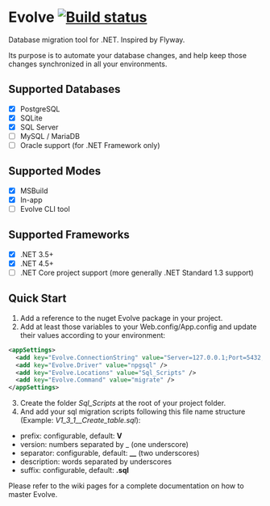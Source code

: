 # Evolve [![Build status](https://ci.appveyor.com/api/projects/status/oj9wf4bk0p0npggu?svg=true)](https://ci.appveyor.com/project/lecaillon/evolve)
Database migration tool for .NET. Inspired by Flyway.

Its purpose is to automate your database changes, and help keep those changes synchronized in all your environments.

## Supported Databases
- [x] PostgreSQL
- [x] SQLite
- [x] SQL Server
- [ ] MySQL / MariaDB
- [ ] Oracle support (for .NET Framework only)

## Supported Modes
- [x] MSBuild
- [x] In-app
- [ ] Evolve CLI tool

## Supported Frameworks
- [x] .NET 3.5+
- [x] .NET 4.5+
- [ ] .NET Core project support (more generally .NET Standard 1.3 support)

## Quick Start
1. Add a reference to the nuget Evolve package in your project.
2. Add at least those variables to your Web.config/App.config and update their values according to your environment:

```xml
<appSettings>
  <add key="Evolve.ConnectionString" value="Server=127.0.0.1;Port=5432;Database=my_db;User Id=postgres;Password=postgres;" />
  <add key="Evolve.Driver" value="npgsql" />
  <add key="Evolve.Locations" value="Sql_Scripts" />
  <add key="Evolve.Command" value="migrate" />
</appSettings>
```
3. Create the folder *Sql_Scripts* at the root of your project folder.
4. And add your sql migration scripts following this file name structure (Example: *V1_3_1__Create_table.sql*):
- prefix: configurable, default: **V**
- version: numbers separated by _ (one underscore)
- separator: configurable, default: **__** (two underscores)
- description: words separated by underscores
- suffix: configurable, default: **.sql** 

Please refer to the wiki pages for a complete documentation on how to master Evolve.
